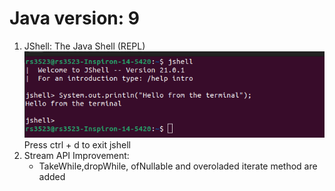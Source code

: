 # Java version: 9

1. JShell: The Java Shell (REPL)
    ![Alt text](image.png) 
    Press ctrl + d to exit jshell
2. Stream API Improvement:
    - TakeWhile,dropWhile, ofNullable and overoladed iterate method are added
